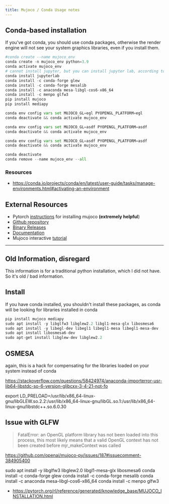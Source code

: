 ```yaml
---
title: Mujoco / Conda Usage notes
---
```


## Conda-based installation

If you've got conda, you should use conda packages, otherwise the render engine will not see your system graphics libraries, even if you install them.

```python
#conda create --name mujoco_env
conda create -n mujoco_env python=3.9
conda activate mujoco_env
# cannot install jupyter, but you can install jupyter lab, according to this: <https://stackoverflow.com/questions/50675004/conflicting-python-version-in-jupyter-notebookconda>
conda install jupyterlab
conda install -c conda-forge glew
conda install -c conda-forge mesalib
conda install -c anaconda mesa-libgl-cos6-x86_64
conda install -c menpo glfw3
pip install mujoco
pip install mediapy
```

```python
conda env config vars set MUJOCO_GL=egl PYOPENGL_PLATFORM=egl
conda deactivate && conda activate mujoco_env
```

```python
conda env config vars set MUJOCO_GL=asdf PYOPENGL_PLATFORM=asdf
conda deactivate && conda activate mujoco_env
```

```python
conda env config vars set MUJOCO_GL=asdf PYOPENGL_PLATFORM=asdf
conda deactivate && conda activate mujoco_env
```


```python
conda deactivate
conda remove --name mujoco_env --all
```
### Resources

* <https://conda.io/projects/conda/en/latest/user-guide/tasks/manage-environments.html#activating-an-environment>


## External Resources

* Pytorch [instructions](https://pytorch.org/rl/reference/generated/knowledge_base/MUJOCO_INSTALLATION.html) for installing mujoco **(extremely helpful**)
* [Github repository](https://github.com/deepmind/mujoco)
* [Binary Releases](https://github.com/deepmind/mujoco/releases)
* [Documentation](https://mujoco.readthedocs.io/)
* Mujoco interactive [tutorial](https://colab.research.google.com/github/deepmind/mujoco/blob/main/python/tutorial.ipynb)

--------------------

## Old Information, disregard

This information is for a traditional python installation, which I did not have.  So it's old / bad information.

## Install

If you have conda installed, you shouldn't install these packages, as conda will be looking for libraries installed in conda

```python
pip install mujoco mediapy
sudo apt install -y libglfw3 libglew2.2 libgl1-mesa-glx libosmesa6
sudo apt install -y libegl-dev libegl1 libegl1-mesa libegl1-mesa-dev
sudo apt install libosmesa6-dev
sudo apt-get install libglew-dev libglew2.2
```

## OSMESA

again, this is a hack for compensating for the libraries loaded on your system instead of conda

<https://stackoverflow.com/questions/58424974/anaconda-importerror-usr-lib64-libstdc-so-6-version-glibcxx-3-4-21-not-fo>

export LD_PRELOAD=/usr/lib/x86_64-linux-gnu/libGLEW.so.2.2:/usr/lib/x86_64-linux-gnu/libGL.so.1:/usr/lib/x86_64-linux-gnu/libstdc++.so.6.0.30

## Issue with GLFW

> FatalError: an OpenGL platform library has not been loaded into this process, this most likely means that a valid OpenGL context has not been created before mjr_makeContext was called

<https://github.com/openai/mujoco-py/issues/187#issuecomment-384905400>

sudo apt install -y libglfw3 libglew2.0 libgl1-mesa-glx libosmesa6
conda install -c conda-forge glew
conda install -c conda-forge mesalib
conda install -c anaconda mesa-libgl-cos6-x86_64
conda install -c menpo glfw3

* <https://pytorch.org/rl/reference/generated/knowledge_base/MUJOCO_INSTALLATION.html>

